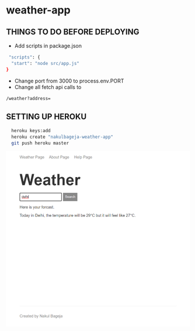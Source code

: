 # weather-app

## THINGS TO DO BEFORE DEPLOYING

- Add scripts in package.json

```bash
 "scripts": {
  "start": "node src/app.js"
}
```

- Change port from 3000 to process.env.PORT
- Change all fetch api calls to

```bash
/weather?address=
```

## SETTING UP HEROKU

```bash
  heroku keys:add
  heroku create "nakulbageja-weather-app"
  git push heroku master
```

 ![](image_2020-11-01_195105.png)
